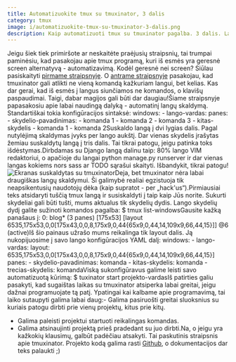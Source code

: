```yaml
---
title: Automatizuokite tmux su tmuxinator, 3 dalis
category: tmux
image: i/automatizuokite-tmux-su-tmuxinator-3-dalis.png
description: Kaip automatizuoti tmux su tmuxinator pagalba. 3 dalis. Langų išdėstymo dydžiai Tmuxinator / Tmux programoje.
---
```


Jeigu šiek tiek primiršote ar neskaitėte praėjusių straipsnių, tai trumpai paminėsiu, kad pasakojau apie tmux programą, kuri iš esmės yra geresnė screen alternatyvą - automatizavimą. Kodėl geresnė nei screen? Siūlau pasiskaityti [pirmame straipsnyje](/tmux/automatizuokite-tmux-su-tmuxinator-1-dalis). O [antrame straipsnyje](/tmux/automatizuokite-tmux-su-tmuxinator-2-dalis) pasakojau, kad tmuxinator gali atlikti ne vieną komandą kažkuriam langui, bet kelias. Kas dar gerai, kad iš esmės į langus siunčiamos ne komandos, o klavišų paspaudimai. Taigi, dabar magijos gali būti dar daugiau!Šiame straipsnyje papasakosiu apie labai naudingą dalyką - automatinį langų skaldymą. Standartiškai tokia konfigūracijos sintaksė:    windows:
        - lango-vardas:
            panes:
                - skydelio-pavadinimas:
                    - komanda 1
                    - komanda 2
                    - komanda 3
                - kitas-skydelis
                    - komanda 1
                    - komanda 2Suskaldo langą į dvi lygias dalis. Pagal nutylėjimą skaldymas įvyks per lango aukštį. Dar vienas skydelis įrašytas žemiau suskaldytų langą į tris dalis. Tai tikrai patogu, jeigu patinka toks išdėstymas.Dirbdamas su Django langą dalinu taip: 80% lango VIM redaktoriui, o apačioje du langai python manage.py runserver ir dar vienas langas kokiems nors sass ar TODO sąrašui skaityti. Išbandykit, tikrai patogu!![ Ekranas suskaldytas su tmuxinator](/i/suskaldytas_tmux_langas_su_tmuxinator.png)Deja, bet tmuxinator nėra labai draugiškas langų skaldymui. Ši galimybė realiai egzistuoja tik neapsikentusių naudotojų dėka (kaip supratot - per „hack'us“).Pirmiausiai teks atsidaryti tuščią tmux langą ir susiskaldyti į taip kaip Jūs norite. Sukurti skydeliai gali būti tušti, mums aktualus tik skydelių dydis. Lango skydelių dydį galite sužinoti komandos pagalba:    $ tmux list-windowsGausite kažką panašaus į:    0: blog* (3 panes) [175x53] [layout 6535,175x53,0,0[175x43,0,0,8,175x9,0,44&#123;65x9,0,44,14,109x9,66,44,15&#125;]] @6 (active)Iš šio painaus užrašo mums reikalinga tik layout dalis. Ją nukopijuosime į savo lango konfigūracijos YAML dalį:    windows:
        - lango-vardas:
            layout: 6535,175x53,0,0[175x43,0,0,8,175x9,0,44&#123;65x9,0,44,14,109x9,66,44,15&#125;]
            panes:
                - skydelio-pavadinimas: komanda
                - kitas-skydelis: komanda
                - trecias-skydelis: komandaViską sukonfigūravus galime leisti savo automatizuotą kūrimą:    $ tuxinator start projekto-vardasIš patirties galiu pasakyti, kad sugaištas laikas su tmuxinator atsiperka labai greitai, jeigu dažnai programuojate tą patį. Ypatingai kai kalbame apie programavimą, tai laiko sutaupyti galima labai daug:-   Galima pasiruošti greitai sluoksnius su kuriais patogu dirbti prie vienų projektų, kitus prie kitų.
-   Galima paleisti projektui startuoti reikalingas komandas.
-   Galima atsinaujinti projektą prieš pradedant su juo dirbti.Na, o jeigu yra kažkokių klausimų, galbūt padėčiau atsakyti. Tai paskutinis straipsnis apie tmuxinator. Projekto kodą galima rasti [Github](https://github.com/tmuxinator/tmuxinator), o dokumentacijos dar teks palaukti ;)